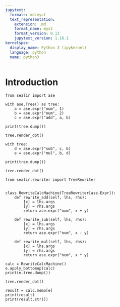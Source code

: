 ```yaml
---
jupytext:
  formats: md:myst
  text_representation:
    extension: .md
    format_name: myst
    format_version: 0.13
    jupytext_version: 1.16.1
kernelspec:
  display_name: Python 3 (ipykernel)
  language: python
  name: python3
---
```


# Introduction


```{code-cell} ipython3
from sealir import ase
```

```{code-cell} ipython3
with ase.Tree() as tree:
    a = ase.expr("num", 1)
    b = ase.expr("num", 2)
    c = ase.expr("add", a, b)
```

```{code-cell} ipython3
print(tree.dump())
```

```{code-cell} ipython3
tree.render_dot()
```

```{code-cell} ipython3
with tree:
    d = ase.expr("sub", c, b)
    e = ase.expr("mul", b, d)
```

```{code-cell} ipython3
print(tree.dump())
```

```{code-cell} ipython3
tree.render_dot()
```

```{code-cell} ipython3
from sealir.rewriter import TreeRewriter


class RewriteCalcMachine(TreeRewriter[ase.Expr]):
    def rewrite_add(self, lhs, rhs):
        [x] = lhs.args
        [y] = rhs.args
        return ase.expr("num", x + y)

    def rewrite_sub(self, lhs, rhs):
        [x] = lhs.args
        [y] = rhs.args
        return ase.expr("num", x - y)

    def rewrite_mul(self, lhs, rhs):
        [x] = lhs.args
        [y] = rhs.args
        return ase.expr("num", x * y)
```

```{code-cell} ipython3
calc = RewriteCalcMachine()
e.apply_bottomup(calc)
print(e.tree.dump())
```

```{code-cell} ipython3
tree.render_dot()
```

```{code-cell} ipython3
result = calc.memo[e]
print(result)
print(result.str())
```

```{code-cell} ipython3

```
